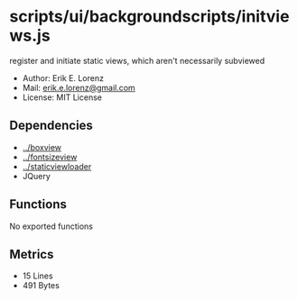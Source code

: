 # scripts/ui/backgroundscripts/initviews.js


register and initiate static views, which aren't necessarily subviewed

* Author: Erik E. Lorenz 
* Mail: <erik.e.lorenz@gmail.com>
* License: MIT License


## Dependencies

* <a href="../boxview.html">../boxview</a>
* <a href="../fontsizeview.html">../fontsizeview</a>
* <a href="../staticviewloader.html">../staticviewloader</a>
* JQuery


## Functions

No exported functions

## Metrics

* 15 Lines
* 491 Bytes

